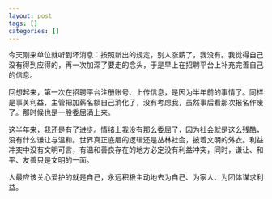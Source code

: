 ```yaml
---
layout: post
tags: []
categories: []
---
```


今天刚来单位就听到坏消息：按照新出的规定，别人涨薪了，我没有。我觉得自己没有得到应得的，再一次加深了要走的念头，于是早上在招聘平台上补充完善自己的信息。

回想起来，第一次在招聘平台注册账号、上传信息，是因为半年前的事情了。同样是事关利益，主管把加薪名额自己消化了，没有考虑我，虽然事后看那次报名作废了。那时候也是一股委屈涌上来。

这半年来，我还是有了进步。情绪上我没有那么委屈了，因为社会就是这么残酷，没有什么谦让与温和。世界真正底层的逻辑还是丛林社会，披着文明的外衣。利益冲突中没有文明可言，有温和善良存在的地方必定没有利益冲突，同时，谦让、和平、友善只是文明的一面。

人最应该关心爱护的就是自己，永远积极主动地去为自己、为家人、为团体谋求利益。


